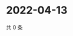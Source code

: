 # 2022-04-13

共 0 条

<!-- BEGIN WEIBO -->
<!-- 最后更新时间 Wed Apr 13 2022 03:13:14 GMT+0800 (China Standard Time) -->

<!-- END WEIBO -->
